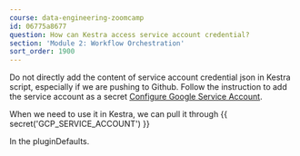 ```yaml
---
course: data-engineering-zoomcamp
id: 06775a8677
question: How can Kestra access service account credential?
section: 'Module 2: Workflow Orchestration'
sort_order: 1900
---
```


Do not directly add the content of service account credential json in Kestra script, especially if we are pushing to Github. Follow the instruction to add the service account as a secret [Configure Google Service Account](https://kestra.io/docs/how-to-guides/google-credentials#add-service-account-as-a-secret).

When we need to use it in Kestra, we can pull it through {{ secret('GCP_SERVICE_ACCOUNT') }}

In the pluginDefaults.

